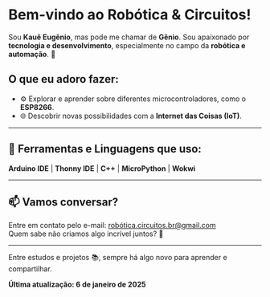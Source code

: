 # Bem-vindo ao Robótica & Circuitos!

Sou **Kauê Eugênio**, mas pode me chamar de **Gênio**. Sou apaixonado por **tecnologia e desenvolvimento**, especialmente no campo da **robótica e automação**. 🚀  

## O que eu adoro fazer:

- ⚙️ Explorar e aprender sobre diferentes microcontroladores, como o **ESP8266**.  
- 🌐 Descobrir novas possibilidades com a **Internet das Coisas (IoT)**.  

---

## 🧰 Ferramentas e Linguagens que uso:

**Arduino IDE** | **Thonny IDE** | **C++** | **MicroPython** | **Wokwi**

---

## 📫 Vamos conversar?

Entre em contato pelo e-mail: [robótica.circuitos.br@gmail.com](mailto:robótica.circuitos.br@gmail.com)  
Quem sabe não criamos algo incrível juntos? 🚀  

---

Entre estudos e projetos 📚, sempre há algo novo para aprender e compartilhar.  

**Última atualização: 6 de janeiro de 2025**

